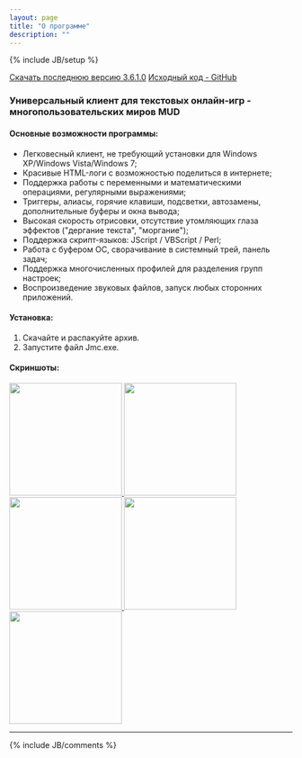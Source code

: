 ```yaml
---
layout: page
title: "О программе"
description: ""
---
```

{% include JB/setup %}

<section id="downloads">
  <a href="http://nerevar.github.io/jmc/releases/jmc3610.zip" class="btn btn-jmc"><span class="icon"></span>Скачать последнюю версию 3.6.1.0</a>
  <a href="https://github.com/nerevar/jmc" class="btn btn-github"><span class="icon"></span>Исходный код - GitHub</a>
</section>

### Универсальный клиент для текстовых онлайн-игр - многопользовательских миров MUD

#### Основные возможности программы:

- Легковесный клиент, не требующий установки для Windows XP/Windows Vista/Windows 7;
- Красивые HTML-логи с возможностью поделиться в интернете;
- Поддержка работы с переменными и математическими операциями, регулярными выражениями;
- Триггеры, алиасы, горячие клавиши, подсветки, автозамены, дополнительные буферы и окна вывода;
- Высокая скорость отрисовки, отсутствие утомляющих глаза эффектов ("дергание текста", "моргание");
- Поддержка скрипт-языков: JScript / VBScript / Perl;
- Работа с буфером ОС, сворачивание в системный трей, панель задач;
- Поддержка многочисленных профилей для разделения групп настроек;
- Воспроизведение звуковых файлов, запуск любых сторонних приложений.

#### Установка:

1. Скачайте и распакуйте архив.
2. Запустите файл Jmc.exe.

#### Скриншоты:  
<a class="fancybox" rel="group" title="Окно жабы - приветственный MOTD мира Арды, Окно со списком эффектов" href="{{ BASE_PATH }}/uploads/jmc_screens/arda1.png">
    <img src="{{ BASE_PATH }}/uploads/jmc_screens/arda1.png" alt="" width="200" />
</a>
<a class="fancybox" rel="group" title="Настройки - подстветки (highlights)" href="{{ BASE_PATH }}/uploads/jmc_screens/arda2.png">
    <img src="{{ BASE_PATH }}/uploads/jmc_screens/arda2.png" alt="" width="200" />
</a>
<a class="fancybox" rel="group" title="Мультичаринг несколькими жабами :)" href="{{ BASE_PATH }}/uploads/jmc_screens/mults.png">
    <img src="{{ BASE_PATH }}/uploads/jmc_screens/mults.png" alt="" width="200" />
</a>
<a class="fancybox" rel="group" title="Настройки - триггеры, группы" href="{{ BASE_PATH }}/uploads/jmc_screens/game_settings_Triggers.png">
    <img src="{{ BASE_PATH }}/uploads/jmc_screens/game_settings_Triggers.png" alt="" width="200" />
</a>
<a class="fancybox" rel="group" title="Выбор скриптового движка - JScript, VBScript, Perl" href="{{ BASE_PATH }}/uploads/jmc_screens/options_script_engines.png">
    <img src="{{ BASE_PATH }}/uploads/jmc_screens/options_script_engines.png" alt="" width="200" />
</a>

---

{% include JB/comments %}

